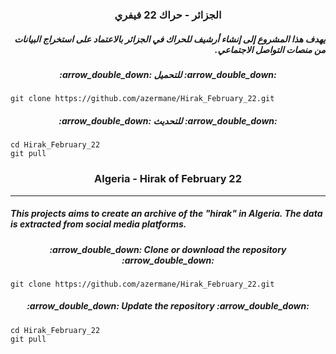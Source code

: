<h3 dir="rtl" align="center">الجزائر - حراك 22 فيفري</h3>

<h5 dir="rtl">يهدف هذا المشروع إلى إنشاء أرشيف للحراك في الجزائر بالاعتماد على استخراج البيانات من منصات التواصل الاجتماعي.</h5>

<h5 dir="rtl" align="center">:arrow_double_down: للتحميل :arrow_double_down:</h5>

    git clone https://github.com/azermane/Hirak_February_22.git
<h5 dir="rtl" align="center">:arrow_double_down: للتحديث :arrow_double_down:</h5>

    cd Hirak_February_22
    git pull
<h3 align="center">Algeria - Hirak of February 22</h3>

***

##### This projects aims to create an archive of the "hirak" in Algeria. The data is extracted from social media platforms.
<h5 align="center">:arrow_double_down: Clone or download the repository :arrow_double_down:</h5>

    git clone https://github.com/azermane/Hirak_February_22.git
<h5 align="center">:arrow_double_down: Update the repository :arrow_double_down:</h5>

    cd Hirak_February_22
    git pull

